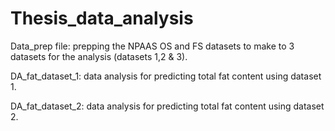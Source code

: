# Thesis_data_analysis

Data_prep file: prepping the NPAAS OS and FS datasets to make to 3 datasets for the analysis (datasets 1,2 & 3). 

DA_fat_dataset_1: data analysis for predicting total fat content using dataset 1. 

DA_fat_dataset_2: data analysis for predicting total fat content using dataset 2. 
